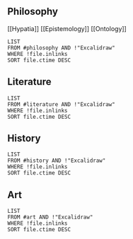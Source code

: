 ## Philosophy

[[Hypatia]]
[[Epistemology]]
[[Ontology]]
```dataview
LIST
FROM #philosophy AND !"Excalidraw"
WHERE !file.inlinks
SORT file.ctime DESC
```

## Literature

```dataview
LIST
FROM #literature AND !"Excalidraw"
WHERE !file.inlinks
SORT file.ctime DESC
```

## History

```dataview
LIST
FROM #history AND !"Excalidraw"
WHERE !file.inlinks
SORT file.ctime DESC
```
## Art
```dataview
LIST
FROM #art AND !"Excalidraw"
WHERE !file.inlinks
SORT file.ctime DESC
```